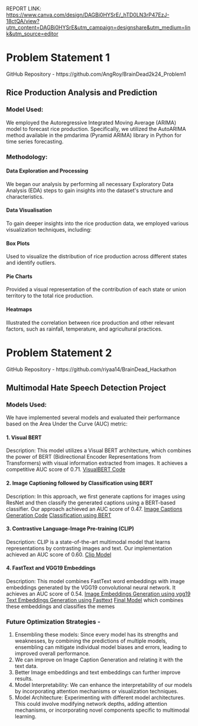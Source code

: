 REPORT LINK: https://www.canva.com/design/DAGBi0HYSrE/_hTD0LN3rP47EzJ-18ctQA/view?utm_content=DAGBi0HYSrE&utm_campaign=designshare&utm_medium=link&utm_source=editor

<h1>Problem Statement 1</h1>
GitHub Repository - https://github.com/AngRoy/BrainDead2k24_Problem1

<h2>Rice Production Analysis and Prediction</h2>

<h3>Model Used:</h3>
We employed the Autoregressive Integrated Moving Average (ARIMA) model to forecast rice production. Specifically, we utilized the AutoARIMA method available in the pmdarima (Pyramid ARIMA) library in Python for time series forecasting.

<h3>Methodology:</h3>

<h4>Data Exploration and Processing</h4>
We began our analysis by performing all necessary Exploratory Data Analysis (EDA) steps to gain insights into the dataset's structure and characteristics.

<h4>Data Visualisation</h4>
To gain deeper insights into the rice production data, we employed various visualization techniques, including:

<h4>Box Plots</h4> Used to visualize the distribution of rice production across different states and identify outliers.
<h4>Pie Charts</h4> Provided a visual representation of the contribution of each state or union territory to the total rice production.
<h4>Heatmaps</h4> Illustrated the correlation between rice production and other relevant factors, such as rainfall, temperature, and agricultural practices.

<h1>Problem Statement 2</h1>
GitHub Repository - https://github.com/riyaa14/BrainDead_Hackathon

<h2>Multimodal Hate Speech Detection Project</h2>

<h3>Models Used:</h3>
We have implemented several models and evaluated their performance based on the Area Under the Curve (AUC) metric:

<h4>1. Visual BERT</h4>

Description: This model utilizes a Visual BERT architecture, which combines the power of BERT (Bidirectional Encoder Representations from Transformers) with visual information extracted from images. It achieves a competitive AUC score of 0.71.
[VisualBERT Code](https://github.com/riyaa14/BrainDead_Hackathon/blob/main/VisualBERT.ipynb)

<H4>2. Image Captioning followed by Classification using BERT</H4>

Description: In this approach, we first generate captions for images using ResNet and then classify the generated captions using a BERT-based classifier. Our approach achieved an AUC score of 0.47.
[Image Captions Generation Code](https://github.com/riyaa14/BrainDead_Hackathon/blob/main/image_captioning.ipynb)
[Classification using BERT](https://github.com/riyaa14/BrainDead_Hackathon/blob/main/BERT_Model.ipynb)

<h4>3. Contrastive Language-Image Pre-training (CLIP)</h4>

Description: CLIP is a state-of-the-art multimodal model that learns representations by contrasting images and text. Our implementation achieved an AUC score of 0.60.
[Clip Model](https://github.com/riyaa14/BrainDead_Hackathon/blob/main/CLIP_Model.ipynb)

<h4>4. FastText and VGG19 Embeddings</h4>

Description: This model combines FastText word embeddings with image embeddings generated by the VGG19 convolutional neural network. It achieves an AUC score of 0.54.
[Image Embeddings Generation using vgg19](https://github.com/riyaa14/BrainDead_Hackathon/blob/main/vgg19-Image-embeddings-generation.ipynb)
[Text Embeddings Generation using Fasttext](https://github.com/riyaa14/BrainDead_Hackathon/fasttext-text-embeddings-generation.ipynb)
[Final Model](https://github.com/riyaa14/BrainDead_Hackathon/blob/main/FastText%2BVGG19_Embeddings.ipynb) which combines these embeddings and classifies the memes 

<h3> Future Optimization Strategies - </h3>

1. Ensembling these models: Since every model has its strengths and weaknesses, by combining the predictions of multiple models, ensembling can mitigate individual model biases and errors, leading to improved overall performance.
2. We can improve on Image Caption Generation and relating it with the text data.
3. Better Image embeddings and text embeddings can further improve results.
4. Model Interpretability: We can enhance the interpretability of our models by incorporating attention mechanisms or visualization techniques.
5. Model Architecture: Experimenting with different model architectures. This could involve modifying network depths, adding attention mechanisms, or incorporating novel components specific to multimodal learning. 
